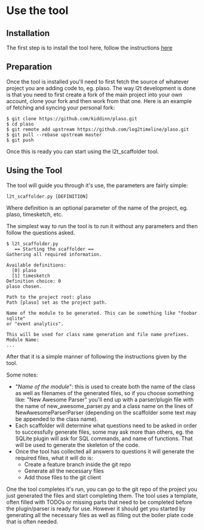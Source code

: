 # Use the tool

## Installation

The first step is to install the tool here, follow the instructions
[here](Installation.md)

## Preparation

Once the tool is installed you'll need to first fetch the source of whatever
project you are adding code to, eg. plaso. The way l2t development is done is
that you need to first create a fork of the main project into your own account,
clone your fork and then work from that one. Here is an example of fetching and
syncing your personal fork:

```
$ git clone https://github.com/kiddinn/plaso.git
$ cd plaso
$ git remote add upstream https://github.com/log2timeline/plaso.git
$ git pull --rebase upstream master
$ git push
```

Once this is ready you can start using the l2t\_scaffolder tool.

## Using the Tool

The tool will guide you through it's use, the parameters are fairly simple:
```
l2t_scaffolder.py [DEFINITION]
```

Where definition is an optional parameter of the name of the project, eg. plaso,
timesketch, etc.

The simplest way to run the tool is to run it without any parameters and then
follow the questions asked.

```
$ l2t_scaffolder.py
   == Starting the scaffolder ==
Gathering all required information.

Available definitions:
  [0] plaso
  [1] timesketch
Definition choice: 0
plaso chosen.

Path to the project root: plaso
Path [plaso] set as the project path.

Name of the module to be generated. This can be something like "foobar sqlite"
or "event analytics".

This will be used for class name generation and file name prefixes.
Module Name:
...
```

After that it is a simple manner of following the instructions given by the
tool.

Some notes:

+ "_Name of the module_": this is used to create both the name of the class as
  well as filenames of the generated files, so if you choose something like:
"New Awesome Parser" you'll end up with a parser/plugin file with the name of
new\_awesome\_parser.py and a class name on the lines of NewAwesomeParserParser
(depending on the scaffolder some text may be appended to the class name).
+ Each scaffolder will determine what questions need to be asked in order to
  successfully generate files, some may ask more than others, eg. the SQLite
plugin will ask for SQL commands, and name of functions. That will be used to
generate the skeleton of the code.
+ Once the tool has collected all answers to questions it will generate the
  required files, what it will do is:
   + Create a feature branch inside the git repo
   + Generate all the necessary files
   + Add those files to the git client

One the tool completes it's run, you can go to the git repo of the project you
just generated the files and start completing them. The tool uses a template,
often filled with TODOs or missing parts that need to be completed before the
plugin/parser is ready for use. However it should get you started by generating
all the necessary files as well as filling out the boiler plate code that is
often needed.

